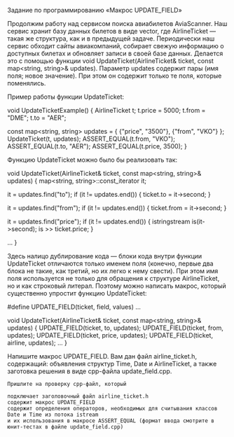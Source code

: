 
Задание по программированию «Макрос UPDATE_FIELD»

Продолжим работу над сервисом поиска авиабилетов AviaScanner. 
Наш сервис хранит базу данных билетов в виде vector<AirlineTicket>, 
где AirlineTicket — такая же структура, как и в предыдущей задаче. 
Периодически наш сервис обходит сайты авиакомпаний, 
собирает свежую информацию о доступных билетах и обновляет записи в своей базе данных. 
Делается это с помощью функции void UpdateTicket(AirlineTicket& ticket, const map<string, string>& updates). 
Параметр updates содержит пары (имя поля; новое значение). 
При этом он содержит только те поля, которые поменялись. 

Пример работы функции UpdateTicket:

void UpdateTicketExample() {
  AirlineTicket t;
  t.price = 5000;
  t.from = "DME";
  t.to = "AER";

  const map<string, string> updates = {
    {"price", "3500"},
    {"from", "VKO"}
  };
  UpdateTicket(t, updates);
  ASSERT_EQUAL(t.from, "VKO");
  ASSERT_EQUAL(t.to, "AER");
  ASSERT_EQUAL(t.price, 3500);
}

Функцию UpdateTicket можно было бы реализовать так:

void UpdateTicket(AirlineTicket& ticket, const map<string, string>& updates) {
  map<string, string>::const_iterator it;

  it = updates.find("to");
  if (it != updates.end()) {
    ticket.to = it->second;
  }

  it = updates.find("from");
  if (it != updates.end()) {
    ticket.from = it->second;
  }

  it = updates.find("price");
  if (it != updates.end()) {
    istringstream is(it->second);
    is >> ticket.price;
  }

  ...
}

Здесь налицо дублирование кода — блоки кода внутри функции UpdateTicket отличаются 
только именем поля (конечно, первые два блока не такие, как третий, но их легко к нему свести). 
При этом имя поля используется не только для обращения к структуре AirlineTicket, 
но и как строковый литерал. 
Поэтому можно написать макрос, который существенно упростит функцию UpdateTicket:

#define UPDATE_FIELD(ticket, field, values) ...

void UpdateTicket(AirlineTicket& ticket, const map<string, string>& updates) {
  UPDATE_FIELD(ticket, to, updates);
  UPDATE_FIELD(ticket, from, updates);
  UPDATE_FIELD(ticket, price, updates);
  UPDATE_FIELD(ticket, airline, updates);
  ...
}

Напишите макрос UPDATE_FIELD. Вам дан файл airline_ticket.h, содержащий:
    объявления структур Time, Date и AirlineTicket, 
    а также заготовка решения в виде cpp-файла update_field.cpp. 
    
    Пришлите на проверку cpp-файл, который

    подключает заголовочный файл airline_ticket.h
    содержит макрос UPDATE_FIELD
    содержит определения операторов, необходимых для считывания классов Date и Time из потока istream 
    и их использования в макросе ASSERT_EQUAL (формат ввода смотрите в юнит-тестах в файле update_field.cpp)

